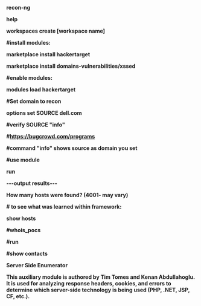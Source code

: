 **recon-ng**

**help**

**workspaces create [workspace name]**

**\#install modules:**

**marketplace install hackertarget**

**marketplace install domains-vulnerabilities/xssed**

**\#enable modules:**

**modules load hackertarget**

**\#Set domain to recon**

**options set SOURCE dell.com**

**\#verify SOURCE "info"**

**\#https://bugcrowd.com/programs**

**\#command "info" shows source as domain you set**

**\#use module**

**run**

**---output results---**

**How many hosts were found? (4001- may vary)**

**\# to see what was learned within framework:**

**show hosts**

**\#whois_pocs**

**\#run**

**\#show contacts**

**Server Side Enumerator**

**This auxiliary module is authored by Tim Tomes and Kenan Abdullahoglu. It is
used for analyzing response headers, cookies, and errors to determine which
server-side technology is being used (PHP, .NET, JSP, CF, etc.).**
